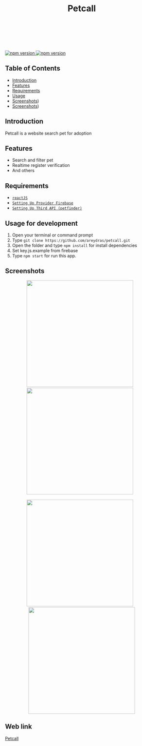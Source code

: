 <h1 align='center'>Petcall</h1><br/><br /><br />
<br/><br /><br />

<a href="#">
  <img src="https://img.shields.io/badge/React%20Native-0.60-blue.svg?style=flat-square" alt="npm version">
</a>
<a href="#">
  <img src="https://img.shields.io/badge/Firebase-7.2.0-yellow.svg?style=flat-square" alt="npm version">
</a>

## Table of Contents

- [Introduction](#introduction)
- [Features](#features)
- [Requirements](#requirements)
- [Usage](#usage-for-development)
- [Screenshots](#screenshots))
- [Screenshots](#web-link))


## Introduction
Petcall is a website search pet for adoption

## Features
* Search and filter pet
* Realtime register verification
* And others

## Requirements
* [`reactJS`](https://reactjs.org/)
* [`Setting Up Provider Firebase`](https://console.firebase.google.com)
* [`Setting Up Third API (petfinder)`](https://www.petfinder.com/)

## Usage for development
1. Open your terminal or command prompt
2. Type `git clone https://github.com/areydras/petcall.git`
3. Open the folder and type `npm install` for install dependencies
4. Set key.js.example from firebase
5. Type `npm start` for run this app.

## Screenshots
  <p align="center">
    <span>
      <img src="https://imgur.com/6U61pg1.gif" width="350px" />
      &nbsp;&nbsp;
      <img src="https://imgur.com/HHMaYqq.gif" width="350px" />
      &nbsp;&nbsp;
    </span>
  </p>
<p align="center">
    <span>
      <img src="https://imgur.com/gM7HTKS.gif" width="350px" />
      &nbsp;&nbsp;
      <img src="https://imgur.com/POnoMyd.gif" width="350px" />
    </span>
  </p>
  
## Web link
<a href="petcall.herokuapp.com">
  Petcall
</a>
